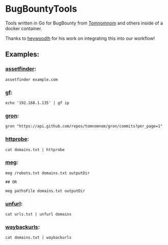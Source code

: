 # BugBountyTools
Tools written in Go for BugBounty from [Tomnomnom](https://github.com/tomnomnom) and others inside of a docker container. 

Thanks to [heywoodlh](https://github.com/heywoodlh) for his work on integrating this into our workflow!

## Examples:

### [assetfinder](https://github.com/tomnomnom/assetfinder):

```
assetfinder example.com
```

### [gf](https://github.com/tomnomnom/gf):

```
echo '192.168.1.135' | gf ip
```

### [gron](https://github.com/tomnomnom/gron): 
```
gron "https://api.github.com/repos/tomnomnom/gron/commits?per_page=1"
```


### [httprobe](https://github.com/tomnomnom/httprobe):
```
cat domains.txt | httprobe
```


### [meg](https://github.com/tomnomnom/meg):
```
meg /robots.txt domains.txt outputDir

## OR 

meg pathsFile domains.txt outputDir
```


### [unfurl](https://github.com/tomnomnom/unfurl):
```
cat urls.txt | unfurl domains
```

### [waybackurls](https://github.com/tomnomnom/waybackurls):
```
cat domains.txt | waybackurls
```
